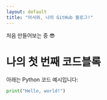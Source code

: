 ```yaml
---
layout: default
title: "어서와, 나의 GitHub 블로그!"
---
```



처음 만들어보는 중 😎

# 나의 첫 번째 코드블록

아래는 Python 코드 예시입니다:

```python
print("Hello, world!")
```
